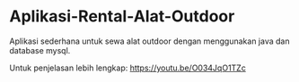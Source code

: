 # Aplikasi-Rental-Alat-Outdoor
Aplikasi sederhana untuk sewa alat outdoor dengan menggunakan java dan database mysql.

Untuk penjelasan lebih lengkap: https://youtu.be/O034JqO1TZc



